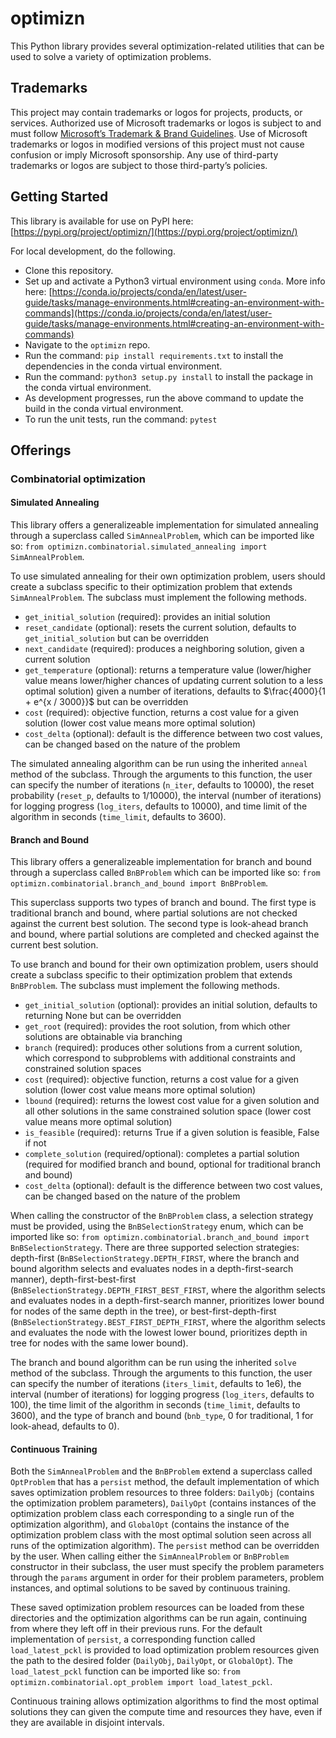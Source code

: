 # optimizn
This Python library provides several optimization-related utilities that can be used to solve a variety of optimization problems.

## Trademarks

This project may contain trademarks or logos for projects, products, or services. Authorized use of Microsoft trademarks or logos is subject to and must follow [Microsoft’s Trademark & Brand Guidelines](https://www.microsoft.com/en-us/legal/intellectualproperty/trademarks/usage/general). Use of Microsoft trademarks or logos in modified versions of this project must not cause confusion or imply Microsoft sponsorship. Any use of third-party trademarks or logos are subject to those third-party’s policies.

## Getting Started
This library is available for use on PyPI here: [https://pypi.org/project/optimizn/](https://pypi.org/project/optimizn/)

For local development, do the following. 
- Clone this repository.
- Set up and activate a Python3 virtual environment using `conda`. More info here: [https://conda.io/projects/conda/en/latest/user-guide/tasks/manage-environments.html#creating-an-environment-with-commands](https://conda.io/projects/conda/en/latest/user-guide/tasks/manage-environments.html#creating-an-environment-with-commands)
- Navigate to the `optimizn` repo.
- Run the command: `pip install requirements.txt` to install the dependencies in the conda virtual environment.
- Run the command: `python3 setup.py install` to install the package in the conda virtual environment. 
- As development progresses, run the above command to update the build in the conda virtual environment.
- To run the unit tests, run the command: `pytest`

## Offerings

### Combinatorial optimization

#### Simulated Annealing
This library offers a generalizeable implementation for simulated annealing through a superclass called `SimAnnealProblem`, which can be imported like so: `from optimizn.combinatorial.simulated_annealing import SimAnnealProblem`. 

To use simulated annealing for their own optimization problem, users should create a subclass specific to their optimization problem that extends `SimAnnealProblem`. The subclass must implement the following methods.
- `get_initial_solution` (required): provides an initial solution
- `reset_candidate` (optional): resets the current solution, defaults to `get_initial_solution` but can be overridden
- `next_candidate` (required): produces a neighboring solution, given a current solution
- `get_temperature` (optional): returns a temperature value (lower/higher value means lower/higher chances of updating current solution to a less optimal solution) given a number of iterations, defaults to $\frac{4000}{1 + e^{x / 3000}}$ but can be overridden
- `cost` (required): objective function, returns a cost value for a given solution (lower cost value means more optimal solution)
- `cost_delta` (optional): default is the difference between two cost values, can be changed based on the nature of the problem

The simulated annealing algorithm can be run using the inherited `anneal` method of the subclass. Through the arguments to this function, the user can specify the number of iterations (`n_iter`, defaults to 10000), the reset probability (`reset_p`, defaults to 1/10000), the interval (number of iterations) for logging progress (`log_iters`, defaults to 10000), and time limit of the algorithm in seconds (`time_limit`, defaults to 3600). 

#### Branch and Bound
This library offers a generalizeable implementation for branch and bound through a superclass called `BnBProblem` which can be imported like so: `from optimizn.combinatorial.branch_and_bound import BnBProblem`. 

This superclass supports two types of branch and bound. The first type is traditional branch and bound, where partial solutions are not checked against the current best solution. The second type is look-ahead branch and bound, where partial solutions are completed and checked against the current best solution. 

To use branch and bound for their own optimization problem, users should create a subclass specific to their optimization problem that extends `BnBProblem`. The subclass must implement the following methods.
- `get_initial_solution` (optional): provides an initial solution, defaults to returning None but can be overridden
- `get_root` (required): provides the root solution, from which other solutions are obtainable via branching
- `branch` (required): produces other solutions from a current solution, which correspond to subproblems with additional constraints and constrained solution spaces
- `cost` (required): objective function, returns a cost value for a given solution (lower cost value means more optimal solution)
- `lbound` (required): returns the lowest cost value for a given solution and all other solutions in the same constrained solution space (lower cost value means more optimal solution)
- `is_feasible` (required): returns True if a given solution is feasible, False if not
- `complete_solution` (required/optional): completes a partial solution (required for modified branch and bound, optional for traditional branch and bound)
- `cost_delta` (optional): default is the difference between two cost values, can be changed based on the nature of the problem

When calling the constructor of the `BnBProblem` class, a selection strategy must be provided, using the `BnBSelectionStrategy` enum, which can be imported like so: `from optimizn.combinatorial.branch_and_bound import BnBSelectionStrategy`. There are three supported selection strategies: depth-first (`BnBSelectionStrategy.DEPTH_FIRST`, where the branch and bound algorithm selects and evaluates nodes in a depth-first-search manner), depth-first-best-first (`BnBSelectionStrategy.DEPTH_FIRST_BEST_FIRST`, where the algorithm selects and evaluates nodes in a depth-first-search manner, prioritizes lower bound for nodes of the same depth in the tree), or best-first-depth-first (`BnBSelectionStrategy.BEST_FIRST_DEPTH_FIRST`, where the algorithm selects and evaluates the node with the lowest lower bound, prioritizes depth in tree for nodes with the same lower bound).

The branch and bound algorithm can be run using the inherited `solve` method of the subclass. Through the arguments to this function, the user can specify the number of iterations (`iters_limit`, defaults to 1e6), the interval (number of iterations) for logging progress (`log_iters`, defaults to 100), the time limit of the algorithm in seconds (`time_limit`, defaults to 3600), and the type of branch and bound (`bnb_type`, 0 for traditional, 1 for look-ahead, defaults to 0). 

#### Continuous Training
Both the `SimAnnealProblem` and the `BnBProblem` extend a superclass called `OptProblem` that has a `persist` method, the default implementation of which saves optimization problem resources to three folders: `DailyObj` (contains the optimization problem parameters), `DailyOpt` (contains instances of the optimization problem class each corresponding to a single run of the optimization algorithm), and `GlobalOpt` (contains the instance of the optimization problem class with the most optimal solution seen across all runs of the optimization algorithm). The `persist` method can be overridden by the user. When calling either the `SimAnnealProblem` or `BnBProblem` constructor in their subclass, the user must specify the problem parameters through the `params` argument in order for their problem parameters, problem instances, and optimal solutions to be saved by continuous training.

These saved optimization problem resources can be loaded from these directories and the optimization algorithms can be run again, continuing from where they left off in their previous runs. For the default implementation of `persist`, a corresponding function called `load_latest_pckl` is provided to load optimization problem resources given the path to the desired folder (`DailyObj`, `DailyOpt`, or `GlobalOpt`). The `load_latest_pckl` function can be imported like so: `from optimizn.combinatorial.opt_problem import load_latest_pckl`.

Continuous training allows optimization algorithms to find the most optimal solutions they can given the compute time and resources they have, even if they are available in disjoint intervals. 
